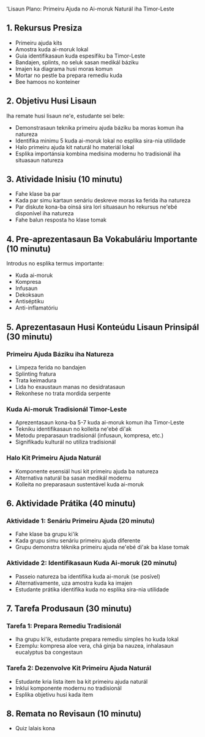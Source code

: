 'Lisaun Plano: Primeiru Ajuda no Ai-moruk Naturál iha Timor-Leste 

## 1. Rekursus Presiza

- Primeiru ajuda kits
- Amostra kuda ai-moruk lokal
- Guia identifikasaun kuda espesífiku ba Timor-Leste
- Bandajen, splints, no seluk sasan medikál báziku
- Imajen ka diagrama husi moras komun
- Mortar no pestle ba prepara remediu kuda
- Bee hamoos no konteiner

## 2. Objetivu Husi Lisaun

Iha remate husi lisaun ne'e, estudante sei bele:
- Demonstrasaun teknika primeiru ajuda báziku ba moras komun iha natureza
- Identifika minimu 5 kuda ai-moruk lokal no esplika sira-nia utilidade
- Halo primeiru ajuda kit naturál ho materiál lokal
- Esplika importánsia kombina medisina modernu ho tradisionál iha situasaun natureza

## 3. Atividade Inisiu (10 minutu)

- Fahe klase ba par
- Kada par simu kartaun senáriu deskreve moras ka ferida iha natureza
- Par diskute kona-ba oinsá sira lori situasaun ho rekursus ne'ebé disponível iha natureza
- Fahe balun resposta ho klase tomak

## 4. Pre-aprezentasaun Ba Vokabuláriu Importante (10 minutu)

Introdus no esplika termus importante:
- Kuda ai-moruk
- Kompresa
- Infusaun
- Dekoksaun
- Antiséptiku
- Anti-inflamatóriu

## 5. Aprezentasaun Husi Konteúdu Lisaun Prinsipál (30 minutu)

### Primeiru Ajuda Báziku iha Natureza
- Limpeza ferida no bandajen
- Splinting fratura
- Trata keimadura
- Lida ho exaustaun manas no desidratasaun
- Rekonhese no trata mordida serpente

### Kuda Ai-moruk Tradisionál Timor-Leste
- Aprezentasaun kona-ba 5-7 kuda ai-moruk komun iha Timor-Leste
- Tekniku identifikasaun no kolleita ne'ebé di'ak
- Metodu preparasaun tradisionál (infusaun, kompresa, etc.)
- Signifikadu kulturál no utiliza tradisionál

### Halo Kit Primeiru Ajuda Naturál
- Komponente esensiál husi kit primeiru ajuda ba natureza
- Alternativa naturál ba sasan medikál modernu
- Kolleita no preparasaun sustentável kuda ai-moruk

## 6. Aktividade Prátika (40 minutu)

### Aktividade 1: Senáriu Primeiru Ajuda (20 minutu)
- Fahe klase ba grupu ki'ik
- Kada grupu simu senáriu primeiru ajuda diferente
- Grupu demonstra téknika primeiru ajuda ne'ebé di'ak ba klase tomak

### Aktividade 2: Identifikasaun Kuda Ai-moruk (20 minutu)
- Passeio natureza ba identifika kuda ai-moruk (se posível)
- Alternativamente, uza amostra kuda ka imajen
- Estudante prátika identifika kuda no esplika sira-nia utilidade

## 7. Tarefa Produsaun (30 minutu)

### Tarefa 1: Prepara Remediu Tradisionál
- Iha grupu ki'ik, estudante prepara remediu simples ho kuda lokal
- Ezemplu: kompresa aloe vera, chá ginja ba nauzea, inhalasaun eucalyptus ba congestaun

### Tarefa 2: Dezenvolve Kit Primeiru Ajuda Naturál
- Estudante kria lista item ba kit primeiru ajuda naturál
- Inklui komponente modernu no tradisionál
- Esplika objetivu husi kada item

## 8. Remata no Revisaun (10 minutu)

- Quiz lalais kona